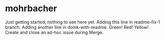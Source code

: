 # mohrbacher
Just getting started, nothing to see here yet.
Adding this line in readme-fix-1 branch.
Adding another line in doink-with-readme.
Green!
Red!
Yellow!
Create and close an ad-hoc issue during Merge.

